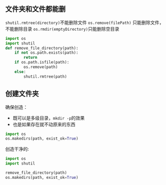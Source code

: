 

## 文件夹和文件都能删

`shutil.rmtree(directory)`不能删除文件
`os.remove(filePath)` 只能删除文件，不能删除目录
`os.rmdir(emptyDirectory)`只能删除空目录
```python
import os
import shutil
def remove_file_directory(path):
    if not os.path.exists(path):
        return 
    if os.path.isfile(path):
        os.remove(path)
    else:
        shutil.rmtree(path)
```

## 创建文件夹

确保创造：
- 既可以是多级目录，`mkdir -p`的效果
- 也是如果存在就不动原来的东西
```python
import os
os.makedirs(path, exist_ok=True)
```

创造干净的:
```python
import os
import shutil

remove_file_directory(path)
os.makedirs(path, exist_ok=True)
```